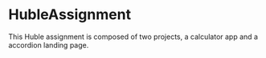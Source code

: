 # HubleAssignment
This Huble assignment is composed of two projects, a calculator app and a accordion landing page.
